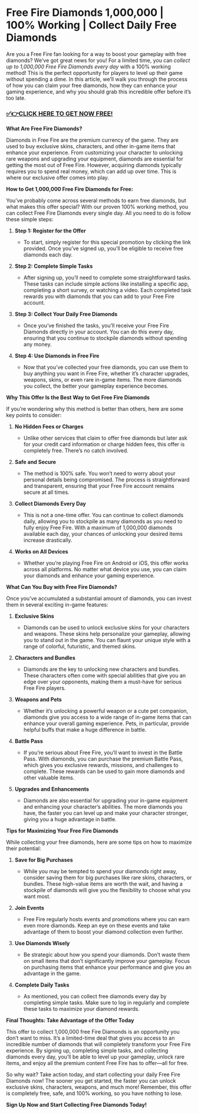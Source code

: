 # Free Fire Diamonds 1,000,000 | 100% Working | Collect Daily Free Diamonds

Are you a Free Fire fan looking for a way to boost your gameplay with free diamonds? We’ve got great news for you! For a limited time, you can *collect up to 1,000,000 Free Fire Diamonds every day* with a 100% working method! This is the perfect opportunity for players to level up their game without spending a dime. In this article, we’ll walk you through the process of how you can claim your free diamonds, how they can enhance your gaming experience, and why you should grab this incredible offer before it’s too late.

### [✅👉CLICK HERE TO GET NOW FREE!](https://freeforyou.xyz/free/fire/go/)

**What Are Free Fire Diamonds?**

Diamonds in Free Fire are the premium currency of the game. They are used to buy exclusive skins, characters, and other in-game items that enhance your experience. From customizing your character to unlocking rare weapons and upgrading your equipment, diamonds are essential for getting the most out of Free Fire. However, acquiring diamonds typically requires you to spend real money, which can add up over time. This is where our exclusive offer comes into play.

**How to Get 1,000,000 Free Fire Diamonds for Free:**

You’ve probably come across several methods to earn free diamonds, but what makes this offer special? With our proven 100% working method, you can collect Free Fire Diamonds every single day. All you need to do is follow these simple steps:

1. **Step 1: Register for the Offer**
   - To start, simply register for this special promotion by clicking the link provided. Once you’ve signed up, you’ll be eligible to receive free diamonds each day.

2. **Step 2: Complete Simple Tasks**
   - After signing up, you’ll need to complete some straightforward tasks. These tasks can include simple actions like installing a specific app, completing a short survey, or watching a video. Each completed task rewards you with diamonds that you can add to your Free Fire account.

3. **Step 3: Collect Your Daily Free Diamonds**
   - Once you’ve finished the tasks, you’ll receive your Free Fire Diamonds directly in your account. You can do this every day, ensuring that you continue to stockpile diamonds without spending any money.

4. **Step 4: Use Diamonds in Free Fire**
   - Now that you’ve collected your free diamonds, you can use them to buy anything you want in Free Fire, whether it’s character upgrades, weapons, skins, or even rare in-game items. The more diamonds you collect, the better your gameplay experience becomes.

**Why This Offer Is the Best Way to Get Free Fire Diamonds**

If you’re wondering why this method is better than others, here are some key points to consider:

1. **No Hidden Fees or Charges**
   - Unlike other services that claim to offer free diamonds but later ask for your credit card information or charge hidden fees, this offer is completely free. There’s no catch involved.

2. **Safe and Secure**
   - The method is 100% safe. You won’t need to worry about your personal details being compromised. The process is straightforward and transparent, ensuring that your Free Fire account remains secure at all times.

3. **Collect Diamonds Every Day**
   - This is not a one-time offer. You can continue to collect diamonds daily, allowing you to stockpile as many diamonds as you need to fully enjoy Free Fire. With a maximum of 1,000,000 diamonds available each day, your chances of unlocking your desired items increase drastically.

4. **Works on All Devices**
   - Whether you’re playing Free Fire on Android or iOS, this offer works across all platforms. No matter what device you use, you can claim your diamonds and enhance your gaming experience.

**What Can You Buy with Free Fire Diamonds?**

Once you’ve accumulated a substantial amount of diamonds, you can invest them in several exciting in-game features:

1. **Exclusive Skins**
   - Diamonds can be used to unlock exclusive skins for your characters and weapons. These skins help personalize your gameplay, allowing you to stand out in the game. You can flaunt your unique style with a range of colorful, futuristic, and themed skins.

2. **Characters and Bundles**
   - Diamonds are the key to unlocking new characters and bundles. These characters often come with special abilities that give you an edge over your opponents, making them a must-have for serious Free Fire players.

3. **Weapons and Pets**
   - Whether it’s unlocking a powerful weapon or a cute pet companion, diamonds give you access to a wide range of in-game items that can enhance your overall gaming experience. Pets, in particular, provide helpful buffs that make a huge difference in battle.

4. **Battle Pass**
   - If you’re serious about Free Fire, you’ll want to invest in the Battle Pass. With diamonds, you can purchase the premium Battle Pass, which gives you exclusive rewards, missions, and challenges to complete. These rewards can be used to gain more diamonds and other valuable items.

5. **Upgrades and Enhancements**
   - Diamonds are also essential for upgrading your in-game equipment and enhancing your character’s abilities. The more diamonds you have, the faster you can level up and make your character stronger, giving you a huge advantage in battle.

**Tips for Maximizing Your Free Fire Diamonds**

While collecting your free diamonds, here are some tips on how to maximize their potential:

1. **Save for Big Purchases**
   - While you may be tempted to spend your diamonds right away, consider saving them for big purchases like rare skins, characters, or bundles. These high-value items are worth the wait, and having a stockpile of diamonds will give you the flexibility to choose what you want most.

2. **Join Events**
   - Free Fire regularly hosts events and promotions where you can earn even more diamonds. Keep an eye on these events and take advantage of them to boost your diamond collection even further.

3. **Use Diamonds Wisely**
   - Be strategic about how you spend your diamonds. Don’t waste them on small items that don’t significantly improve your gameplay. Focus on purchasing items that enhance your performance and give you an advantage in the game.

4. **Complete Daily Tasks**
   - As mentioned, you can collect free diamonds every day by completing simple tasks. Make sure to log in regularly and complete these tasks to maximize your diamond rewards.

**Final Thoughts: Take Advantage of the Offer Today**

This offer to collect 1,000,000 free Fire Diamonds is an opportunity you don’t want to miss. It’s a limited-time deal that gives you access to an incredible number of diamonds that will completely transform your Free Fire experience. By signing up, completing simple tasks, and collecting diamonds every day, you’ll be able to level up your gameplay, unlock rare items, and enjoy all the premium content Free Fire has to offer—all for free.

So why wait? Take action today, and start collecting your daily Free Fire Diamonds now! The sooner you get started, the faster you can unlock exclusive skins, characters, weapons, and much more! Remember, this offer is completely free, safe, and 100% working, so you have nothing to lose.

**Sign Up Now and Start Collecting Free Diamonds Today!**
